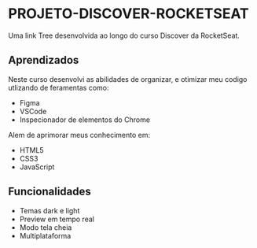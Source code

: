 
# PROJETO-DISCOVER-ROCKETSEAT

Uma link Tree desenvolvida ao longo do curso Discover da RocketSeat.

## Aprendizados

Neste curso desenvolvi as abilidades de organizar, e otimizar meu codigo utlizando de feramentas como:

- Figma 
- VSCode
- Inspecionador de elementos do Chrome

Alem de aprimorar meus conhecimento em:
- HTML5
- CSS3
- JavaScript


## Funcionalidades

- Temas dark e light
- Preview em tempo real
- Modo tela cheia
- Multiplataforma

